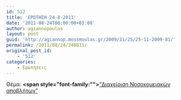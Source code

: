 ```yaml
---
id: 512
title: 'ΕΡΩΤΗΣΗ 24-8-2011'
date: '2011-08-24T00:00:00+03:00'
author: agiannopoulos
layout: post
guid: 'http://agiannop.mousmoulas.gr/2009/11/25/25-11-2009-81/'
permalink: /2011/08/24/240811/
original_post_id:
    - '512'
categories:
    - Ερωτήσεις
---
```


Θέμα: **<span style="font-family:""></span>**[“Διαχείριση Νοσοκομειακών αποβλήτων” ](http://localhost:8000/wp-content/uploads/2009/11/24082011_vosok_apoblita.pdf)